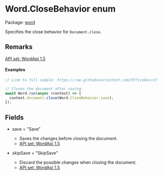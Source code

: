 # Word.CloseBehavior enum

Package: [word](https://learn.microsoft.com/en-us/javascript/api/word)

Specifies the close behavior for `Document.close`.

## Remarks

[API set: WordApi 1.5](https://learn.microsoft.com/en-us/javascript/api/requirement-sets/word/word-api-requirement-sets)

#### Examples
```TypeScript
// Link to full sample: https://raw.githubusercontent.com/OfficeDev/office-js-snippets/prod/samples/word/50-document/save-close.yaml

// Closes the document after saving.
await Word.run(async (context) => {
  context.document.close(Word.CloseBehavior.save);
});
```

## Fields

- save = "Save"
  - Saves the changes before closing the document.
  - [API set: WordApi 1.5](https://learn.microsoft.com/en-us/javascript/api/requirement-sets/word/word-api-requirement-sets)

- skipSave = "SkipSave"
  - Discard the possible changes when closing the document.
  - [API set: WordApi 1.5](https://learn.microsoft.com/en-us/javascript/api/requirement-sets/word/word-api-requirement-sets)